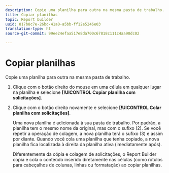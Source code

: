 ```yaml
---
description: Copie uma planilha para outra na mesma pasta de trabalho.
title: Copiar planilhas
topic: Report builder
uuid: 817b8c7e-26bd-41a0-a5bb-ff12e5246e03
translation-type: ht
source-git-commit: 99ee24efaa517e8da700c67818c111c4aa90dc02

---
```



# Copiar planilhas

Copie uma planilha para outra na mesma pasta de trabalho.

1. Clique com o botão direito do mouse em uma célula em qualquer lugar na planilha e selecione **[!UICONTROL Copiar planilha com solicitações]**.
1. Clique com o botão direito novamente e selecione **[!UICONTROL Colar planilha com solicitações]**.

   Uma nova planilha é adicionada à sua pasta de trabalho. Por padrão, a planilha tem o mesmo nome da original, mas com o sufixo (2). Se você repetir a operação de colagem, a nova planilha terá o sufixo (3) e assim por diante. Quando você cola uma planilha que tenha copiado, a nova planilha fica localizada à direita da planilha ativa (imediatamente após).

   Diferentemente da cópia e colagem de solicitações, o Report Builder copia e cola o conteúdo inserido diretamente nas células (como rótulos para cabeçalhos de colunas, linhas ou formatação) ao copiar planilhas.
